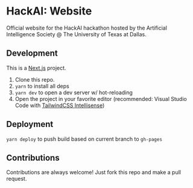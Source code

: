 # HackAI: Website

Official website for the HackAI hackathon hosted by the Artificial Intelligence Society @ The University of Texas at Dallas.

## Development

This is a [Next.js](https://nextjs.org/) project.

1. Clone this repo.
2. `yarn` to install all deps
3. `yarn dev` to open a dev server w/ hot-reloading
4. Open the project in your favorite editor (recommended: Visual Studio Code with [TailwindCSS Intellisense](https://marketplace.visualstudio.com/items?itemName=bradlc.vscode-tailwindcss))

## Deployment

`yarn deploy` to push build based on current branch to `gh-pages`

## Contributions

Contributions are always welcome! Just fork this repo and make a pull request.
